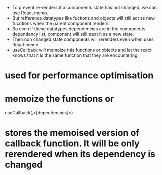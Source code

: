 - To prevent re-renders if a components state has not changed, we can use React.memo.
- But refference datatypes like fuctions and objects will still act as new fucntions when the parent component renders.
- So even if  these datatypes dependencies are in the components dependency list, component will still treat it as a new  state. 
- Then non changed state components will rerenders even when uses React.memo.
- useCallback will memoize this functions or objects and let the react knows that it is the same function that they are encountering.

# used for performance optimisation
# memoize the functions or  


useCallback(<function that need to be memoized>,<[dependencies]>)

# stores the memoised version of callback function. It will be only rerendered when its dependency is changed